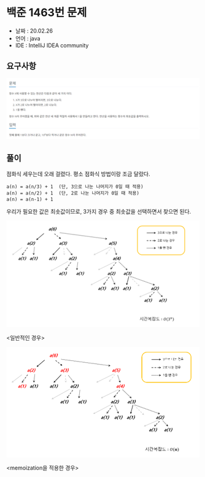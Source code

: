 # 백준 1463번 문제

* 날짜 : 20.02.26
* 언어 : java
* IDE : IntelliJ IDEA community 

## 요구사항

<img src="/doc/backjoon1463.png"> 


## 풀이
점화식 세우는데 오래 걸렸다.  평소 점화식 방법이랑 조금 달랐다.   

```
a(n) = a(n/3) + 1  (단, 3으로 나눈 나머지가 0일 때 적용)
a(n) = a(n/2) + 1  (단, 2로 나눈 나머지가 0일 때 적용)
a(n) = a(n-1) + 1
```

우리가 필요한 값은 최솟값이므로,  3가지 경우 중 최솟값을 선택하면서 찾으면 된다.

<img src="/doc/backjoon1463/timecomplexity1.png"> 

<일반적인 경우>

<img src="/doc/backjoon1463/timecomplexity2.png"> 

<memoization을 적용한 경우>

